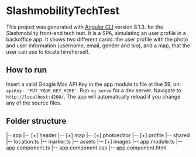 # SlashmobilityTechTest

This project was generated with [Angular CLI](https://github.com/angular/angular-cli) version 8.1.3. for the Slashmobility front-end tech test. It is a SPA, simulating an user profile in a backoffice app. It shows two different cards: the user profile with the photo and user information (username, email, gender and bio), and a map, that the user can use to locate him/herself. 


## How to run

Insert a valid Google Mas API Key in the app.module.ts file at line 59, on: `apiKey: 'PUT_YOUR_KEY_HERE'`.
Run `ng serve` for a dev server. Navigate to `http://localhost:4200/`. The app will automatically reload if you change any of the source files.


## Folder structure

|--app
    |-- [+] header
    |-- [+] map
    |-- [+] photoeditor
    |-- [+] profile
    |-- shared
        |-- location.ts
        |-- marker.ts
    |-- assets
        |-- [+] images
    |-- app.module.ts
    |-- app.component.ts
    |-- app.component.css
    |-- app.component.html
